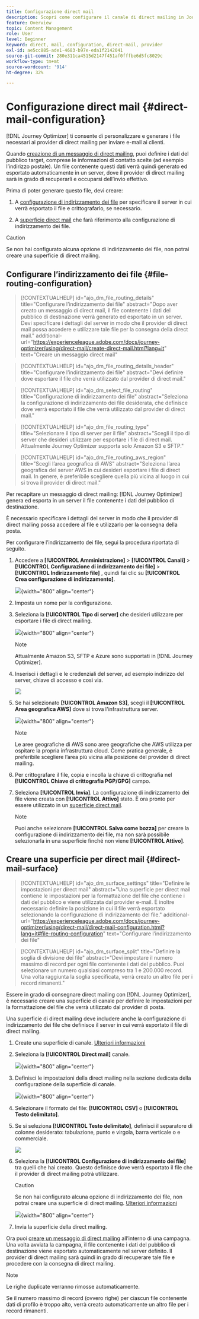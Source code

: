 ```yaml
---
title: Configurazione direct mail
description: Scopri come configurare il canale di direct mailing in Journey Optimizer
feature: Overview
topic: Content Management
role: User
level: Beginner
keyword: direct, mail, configuration, direct-mail, provider
exl-id: ae5cc885-ade1-4683-b97e-eda1f2142041
source-git-commit: 280e311ca4515d2147f451af0fffbe6d5fc8029c
workflow-type: tm+mt
source-wordcount: '914'
ht-degree: 32%

---
```


# Configurazione direct mail {#direct-mail-configuration}

[!DNL Journey Optimizer] ti consente di personalizzare e generare i file necessari ai provider di direct mailing per inviare e-mail ai clienti.

Quando [creazione di un messaggio di direct mailing](../direct-mail/create-direct-mail.md), puoi definire i dati del pubblico target, comprese le informazioni di contatto scelte (ad esempio l’indirizzo postale). Un file contenente questi dati verrà quindi generato ed esportato automaticamente in un server, dove il provider di direct mailing sarà in grado di recuperarli e occuparsi dell’invio effettivo.

Prima di poter generare questo file, devi creare:

1. A [configurazione di indirizzamento dei file](#file-routing-configuration) per specificare il server in cui verrà esportato il file e crittografarlo, se necessario.

1. A [superficie direct mail](#direct-mail-surface) che farà riferimento alla configurazione di indirizzamento dei file.

>[!CAUTION]
>
>Se non hai configurato alcuna opzione di indirizzamento dei file, non potrai creare una superficie di direct mailing.

## Configurare l’indirizzamento dei file {#file-routing-configuration}

>[!CONTEXTUALHELP]
>id="ajo_dm_file_routing_details"
>title="Configurare l’indirizzamento dei file"
>abstract="Dopo aver creato un messaggio di direct mail, il file contenente i dati del pubblico di destinazione verrà generato ed esportato in un server. Devi specificare i dettagli del server in modo che il provider di direct mail possa accedere e utilizzare tale file per la consegna della direct mail."
>additional-url="https://experienceleague.adobe.com/docs/journey-optimizer/using/direct-mail/create-direct-mail.html?lang=it" text="Creare un messaggio direct mail"

>[!CONTEXTUALHELP]
>id="ajo_dm_file_routing_details_header"
>title="Configurare l’indirizzamento dei file"
>abstract="Devi definire dove esportare il file che verrà utilizzato dal provider di direct mail."

>[!CONTEXTUALHELP]
>id="ajo_dm_select_file_routing"
>title="Configurazione di indirizzamento dei file"
>abstract="Seleziona la configurazione di indirizzamento dei file desiderata, che definisce dove verrà esportato il file che verrà utilizzato dal provider di direct mail."

>[!CONTEXTUALHELP]
>id="ajo_dm_file_routing_type"
>title="Selezionare il tipo di server per il file"
>abstract="Scegli il tipo di server che desideri utilizzare per esportare i file di direct mail. Attualmente Journey Optimizer supporta solo Amazon S3 e SFTP."

>[!CONTEXTUALHELP]
>id="ajo_dm_file_routing_aws_region"
>title="Scegli l’area geografica di AWS"
>abstract="Seleziona l’area geografica del server AWS in cui desideri esportare i file di direct mail. In genere, è preferibile scegliere quella più vicina al luogo in cui si trova il provider di direct mail."

Per recapitare un messaggio di direct mailing: [!DNL Journey Optimizer] genera ed esporta in un server il file contenente i dati del pubblico di destinazione.

È necessario specificare i dettagli del server in modo che il provider di direct mailing possa accedere al file e utilizzarlo per la consegna della posta.

Per configurare l’indirizzamento dei file, segui la procedura riportata di seguito.

1. Accedere a **[!UICONTROL Amministrazione]** > **[!UICONTROL Canali]** > **[!UICONTROL Configurazione di indirizzamento dei file]** > **[!UICONTROL Indirizzamento file]** , quindi fai clic su **[!UICONTROL Crea configurazione di indirizzamento]**.

   ![](assets/file-routing-config-button.png){width="800" align="center"}

1. Imposta un nome per la configurazione.

1. Seleziona la **[!UICONTROL Tipo di server]** che desideri utilizzare per esportare i file di direct mailing.

   ![](assets/file-routing-config-type.png){width="800" align="center"}

   >[!NOTE]
   >
   >Attualmente Amazon S3, SFTP e Azure sono supportati in [!DNL Journey Optimizer].

1. Inserisci i dettagli e le credenziali del server, ad esempio indirizzo del server, chiave di accesso e così via.

   ![](assets/file-routing-config-sftp-details.png)

1. Se hai selezionato **[!UICONTROL Amazon S3]**, scegli il **[!UICONTROL Area geografica AWS]** dove si trova l&#39;infrastruttura server.

   ![](assets/file-routing-config-aws-region.png){width="800" align="center"}

   >[!NOTE]
   >
   >Le aree geografiche di AWS sono aree geografiche che AWS utilizza per ospitare la propria infrastruttura cloud. Come pratica generale, è preferibile scegliere l’area più vicina alla posizione del provider di direct mailing.

1. Per crittografare il file, copia e incolla la chiave di crittografia nel **[!UICONTROL Chiave di crittografia PGP/GPG]** campo.

1. Seleziona **[!UICONTROL Invia]**. La configurazione di indirizzamento dei file viene creata con **[!UICONTROL Attivo]** stato. È ora pronto per essere utilizzato in un [superficie direct mail](#direct-mail-surface).

   >[!NOTE]
   >
   >Puoi anche selezionare **[!UICONTROL Salva come bozza]** per creare la configurazione di indirizzamento dei file, ma non sarà possibile selezionarla in una superficie finché non viene **[!UICONTROL Attivo]**.

## Creare una superficie per direct mail {#direct-mail-surface}

>[!CONTEXTUALHELP]
>id="ajo_dm_surface_settings"
>title="Definire le impostazioni per direct mail"
>abstract="Una superficie per direct mail contiene le impostazioni per la formattazione del file che contiene i dati del pubblico e viene utilizzata dal provider e-mail. È inoltre necessario definire la posizione in cui il file verrà esportato selezionando la configurazione di indirizzamento del file."
>additional-url="https://experienceleague.adobe.com/docs/journey-optimizer/using/direct-mail/direct-mail-configuration.html?lang=it#file-routing-configuration" text="Configurare l’indirizzamento dei file"

<!--
>[!CONTEXTUALHELP]
>id="ajo_dm_surface_sort"
>title="Define the sort order"
>abstract="If you select this option, the sort will be by profile ID, ascending or descending. If you unselect it, the sorting configuration defined when creating the direct mail message within a journey or a campaign."-->

>[!CONTEXTUALHELP]
>id="ajo_dm_surface_split"
>title="Definire la soglia di divisione dei file"
>abstract="Devi impostare il numero massimo di record per ogni file contenente i dati del pubblico. Puoi selezionare un numero qualsiasi compreso tra 1 e 200.000 record. Una volta raggiunta la soglia specificata, verrà creato un altro file per i record rimanenti."

Essere in grado di consegnare direct mailing con [!DNL Journey Optimizer], è necessario creare una superficie di canale per definire le impostazioni per la formattazione del file che verrà utilizzato dal provider di posta.

Una superficie di direct mailing deve includere anche la configurazione di indirizzamento dei file che definisce il server in cui verrà esportato il file di direct mailing.

1. Create una superficie di canale. [Ulteriori informazioni](../configuration/channel-surfaces.md)

1. Seleziona la **[!UICONTROL Direct mail]** canale.

   ![](assets/surface-direct-mail-channel.png){width="800" align="center"}

1. Definisci le impostazioni della direct mailing nella sezione dedicata della configurazione della superficie di canale.

   ![](assets/surface-direct-mail-settings.png){width="800" align="center"}

   <!--![](assets/surface-direct-mail-settings-with-insertion.png)-->

1. Selezionare il formato del file: **[!UICONTROL CSV]** o **[!UICONTROL Testo delimitato]**.

1. Se si seleziona **[!UICONTROL Testo delimitato]**, definisci il separatore di colonne desiderato: tabulazione, punto e virgola, barra verticale o e commerciale.

   ![](assets/surface-direct-mail-column-separator.png)

1. Seleziona la **[!UICONTROL Configurazione di indirizzamento dei file]** tra quelli che hai creato. Questo definisce dove verrà esportato il file che il provider di direct mailing potrà utilizzare.

   >[!CAUTION]
   >
   >Se non hai configurato alcuna opzione di indirizzamento dei file, non potrai creare una superficie di direct mailing. [Ulteriori informazioni](#file-routing-configuration)

   ![](assets/surface-direct-mail-file-routing.png){width="800" align="center"}

   <!--![](assets/surface-direct-mail-file-routing-with-insertion.png)-->

1. Invia la superficie della direct mailing.

Ora puoi [creare un messaggio di direct mailing](../direct-mail/create-direct-mail.md) all’interno di una campagna. Una volta avviata la campagna, il file contenente i dati del pubblico di destinazione viene esportato automaticamente nel server definito. Il provider di direct mailing sarà quindi in grado di recuperare tale file e procedere con la consegna di direct mailing.

>[!NOTE]
>
>Le righe duplicate verranno rimosse automaticamente.
>
>Se il numero massimo di record (ovvero righe) per ciascun file contenente dati di profilo è troppo alto, verrà creato automaticamente un altro file per i record rimanenti.

<!--
    In the **[!UICONTROL Insertion]** section, you can choose to automatically remove duplicate rows.

    Define the maximum number of records (i.e. rows) for each file containing profile data. After the specified threshold is reached, another file will be created for the remaining records.

    ![](assets/surface-direct-mail-split.png)

    For example, if there are 100,000 records in the file and the threshold limit is set to 60,000, the records will be split into two files. The first file will contain 60,000 rows, and the second file will contain the remaining 40,000 rows.

    >[!NOTE]
    >
    >NOTE You can set any number between 1 and 200,000 records, meaning each file must contain at least 1 row and no more than 200,000 rows.

-->